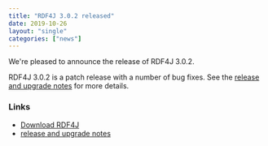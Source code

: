 ```yaml
---
title: "RDF4J 3.0.2 released"
date: 2019-10-26
layout: "single"
categories: ["news"]
---
```

We're pleased to announce the release of RDF4J 3.0.2.

RDF4J 3.0.2 is a patch release with a number of bug fixes. See the [release and upgrade notes](/release-notes#3-0-2) for more details.

<!--more-->
### Links

- [Download RDF4J](/download/)
- [release and upgrade notes](/release-notes#3-0-2)

